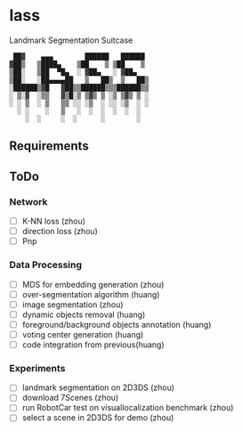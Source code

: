 # lass
Landmark Segmentation Suitcase
```
 ██▓    ▄▄▄        ██████   ██████
▓██▒   ▒████▄    ▒██    ▒ ▒██    ▒
▒██░   ▒██  ▀█▄  ░ ▓██▄   ░ ▓██▄
▒██░   ░██▄▄▄▄██   ▒   ██▒  ▒   ██▒
░██████▒▓█   ▓██▒▒██████▒▒▒██████▒▒
░ ▒░▓  ░▒▒   ▓▒█░▒ ▒▓▒ ▒ ░▒ ▒▓▒ ▒ ░
░ ░ ▒  ░ ▒   ▒▒ ░░ ░▒  ░ ░░ ░▒  ░ ░
  ░ ░    ░   ▒   ░  ░  ░  ░  ░  ░
    ░  ░     ░  ░      ░        ░
```
## Requirements

## ToDo
### Network
- [ ] K-NN loss (zhou)
- [ ] direction loss (zhou)
- [ ] Pnp

### Data Processing
- [ ] MDS for embedding generation  (zhou)
- [ ] over-segmentation algorithm   (huang)
- [ ] image segmentation            (zhou)
- [ ] dynamic objects removal       (huang)
- [ ] foreground/background objects annotation  (huang)
- [ ] voting center generation      (huang)
- [ ] code integration from previous(huang)

### Experiments
- [ ] landmark segmentation on 2D3DS    (zhou)
- [ ] download 7Scenes  (zhou)  
- [ ] run RobotCar test on visuallocalization benchmark (zhou)
- [ ] select a scene in 2D3DS for demo  (zhou)